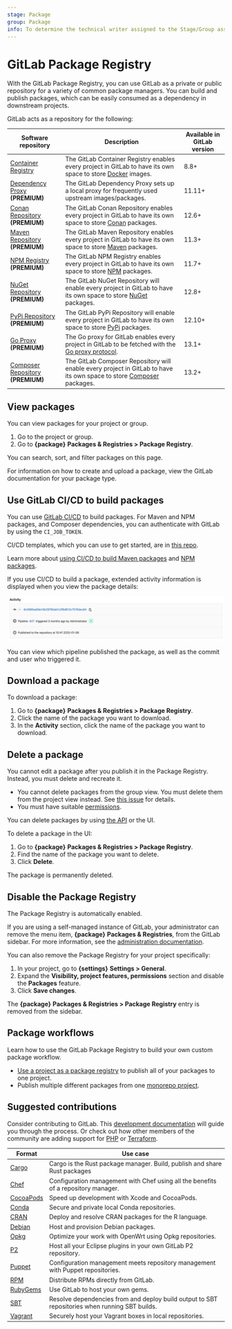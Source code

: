 ```yaml
---
stage: Package
group: Package
info: To determine the technical writer assigned to the Stage/Group associated with this page, see https://about.gitlab.com/handbook/engineering/ux/technical-writing/#designated-technical-writers
---
```


# GitLab Package Registry

With the GitLab Package Registry, you can use GitLab as a private or public repository
for a variety of common package managers. You can build and publish
packages, which can be easily consumed as a dependency in downstream projects.

GitLab acts as a repository for the following:

| Software repository | Description | Available in GitLab version |
| ------------------- | ----------- | --------------------------- |
| [Container Registry](container_registry/index.md)   | The GitLab Container Registry enables every project in GitLab to have its own space to store [Docker](https://www.docker.com/) images. | 8.8+ |
| [Dependency Proxy](dependency_proxy/index.md) **(PREMIUM)** | The GitLab Dependency Proxy sets up a local proxy for frequently used upstream images/packages. | 11.11+ |
| [Conan Repository](conan_repository/index.md) **(PREMIUM)** | The GitLab Conan Repository enables every project in GitLab to have its own space to store [Conan](https://conan.io/) packages. | 12.6+ |
| [Maven Repository](maven_repository/index.md) **(PREMIUM)** | The GitLab Maven Repository enables every project in GitLab to have its own space to store [Maven](https://maven.apache.org/) packages. | 11.3+ |
| [NPM Registry](npm_registry/index.md) **(PREMIUM)**  | The GitLab NPM Registry enables every project in GitLab to have its own space to store [NPM](https://www.npmjs.com/) packages. | 11.7+ |
| [NuGet Repository](nuget_repository/index.md) **(PREMIUM)**  | The GitLab NuGet Repository will enable every project in GitLab to have its own space to store [NuGet](https://www.nuget.org/) packages. | 12.8+ |
| [PyPi Repository](pypi_repository/index.md) **(PREMIUM)**  | The GitLab PyPi Repository will enable every project in GitLab to have its own space to store [PyPi](https://pypi.org/) packages. | 12.10+ |
| [Go Proxy](go_proxy/index.md) **(PREMIUM)** | The Go proxy for GitLab enables every project in GitLab to be fetched with the [Go proxy protocol](https://proxy.golang.org/). | 13.1+ |
| [Composer Repository](composer_repository/index.md) **(PREMIUM)**  | The GitLab Composer Repository will enable every project in GitLab to have its own space to store [Composer](https://getcomposer.org/) packages. | 13.2+ |

## View packages

You can view packages for your project or group.

1. Go to the project or group.
1. Go to **{package}** **Packages & Registries > Package Registry**.

You can search, sort, and filter packages on this page.

For information on how to create and upload a package, view the GitLab documentation for your package type.

## Use GitLab CI/CD to build packages

You can use [GitLab CI/CD](./../../ci/README.md) to build packages.
For Maven and NPM packages, and Composer dependencies, you can
authenticate with GitLab by using the `CI_JOB_TOKEN`.

CI/CD templates, which you can use to get started, are in [this repo](https://gitlab.com/gitlab-org/gitlab/-/tree/master/lib/gitlab/ci/templates).

Learn more about [using CI/CD to build Maven packages](maven_repository/index.md#creating-maven-packages-with-gitlab-cicd)
and [NPM packages](npm_registry/index.md#publishing-a-package-with-cicd).

If you use CI/CD to build a package, extended activity
information is displayed when you view the package details:

![Package CI/CD activity](img/package_activity_v12_10.png)

You can view which pipeline published the package, as well as the commit and
user who triggered it.

## Download a package

To download a package:

1. Go to **{package}** **Packages & Registries > Package Registry**.
1. Click the name of the package you want to download.
1. In the **Activity** section, click the name of the package you want to download.

## Delete a package

You cannot edit a package after you publish it in the Package Registry. Instead, you
must delete and recreate it.

- You cannot delete packages from the group view. You must delete them from the project view instead.
  See [this issue](https://gitlab.com/gitlab-org/gitlab/-/issues/227714) for details.
- You must have suitable [permissions](../permissions.md).

You can delete packages by using [the API](../../api/packages.md#delete-a-project-package) or the UI.

To delete a package in the UI:

1. Go to **{package}** **Packages & Registries > Package Registry**.
1. Find the name of the package you want to delete.
1. Click **Delete**.

The package is permanently deleted.

## Disable the Package Registry

The Package Registry is automatically enabled.

If you are using a self-managed instance of GitLab, your administrator can remove
the menu item, **{package}** **Packages & Registries**, from the GitLab sidebar. For more information,
see the [administration documentation](../../administration/packages/index.md).

You can also remove the Package Registry for your project specifically:

1. In your project, go to **{settings}** **Settings > General**.
1. Expand the **Visibility, project features, permissions** section and disable the
   **Packages** feature.
1. Click **Save changes**.

The **{package}** **Packages & Registries > Package Registry** entry is removed from the sidebar.

## Package workflows

Learn how to use the GitLab Package Registry to build your own custom package workflow.

- [Use a project as a package registry](./workflows/project_registry.md) to publish all of your packages to one project.
- Publish multiple different packages from one [monorepo project](./workflows/monorepo.md).

## Suggested contributions

Consider contributing to GitLab. This [development documentation](../../development/packages.md) will
guide you through the process. Or check out how other members of the community
are adding support for [PHP](https://gitlab.com/gitlab-org/gitlab/-/merge_requests/17417) or [Terraform](https://gitlab.com/gitlab-org/gitlab/-/merge_requests/18834).

| Format | Use case |
| ------ | ------ |
| [Cargo](https://gitlab.com/gitlab-org/gitlab/-/issues/33060) | Cargo is the Rust package manager. Build, publish and share Rust packages  |
| [Chef](https://gitlab.com/gitlab-org/gitlab/-/issues/36889) | Configuration management with Chef using all the benefits of a repository manager. |
| [CocoaPods](https://gitlab.com/gitlab-org/gitlab/-/issues/36890) | Speed up development with Xcode and CocoaPods. |
| [Conda](https://gitlab.com/gitlab-org/gitlab/-/issues/36891) | Secure and private local Conda repositories. |
| [CRAN](https://gitlab.com/gitlab-org/gitlab/-/issues/36892) | Deploy and resolve CRAN packages for the R language. |
| [Debian](https://gitlab.com/gitlab-org/gitlab/-/issues/5835) | Host and provision Debian packages. |
| [Opkg](https://gitlab.com/gitlab-org/gitlab/-/issues/36894) | Optimize your work with OpenWrt using Opkg repositories. |
| [P2](https://gitlab.com/gitlab-org/gitlab/-/issues/36895) | Host all your Eclipse plugins in your own GitLab P2 repository. |
| [Puppet](https://gitlab.com/gitlab-org/gitlab/-/issues/36897) | Configuration management meets repository management with Puppet repositories. |
| [RPM](https://gitlab.com/gitlab-org/gitlab/-/issues/5932) | Distribute RPMs directly from GitLab. |
| [RubyGems](https://gitlab.com/gitlab-org/gitlab/-/issues/803) | Use GitLab to host your own gems. |
| [SBT](https://gitlab.com/gitlab-org/gitlab/-/issues/36898) | Resolve dependencies from and deploy build output to SBT repositories when running SBT builds. |
| [Vagrant](https://gitlab.com/gitlab-org/gitlab/-/issues/36899) | Securely host your Vagrant boxes in local repositories. |
